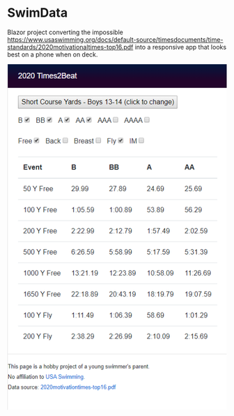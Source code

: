 # SwimData

Blazor project converting the impossible https://www.usaswimming.org/docs/default-source/timesdocuments/time-standards/2020motivationaltimes-top16.pdf into a responsive app that looks best on a phone when on deck.

![alt text](https://github.com/gregorvilkner/SwimData/blob/master/ui.png?raw=true)
